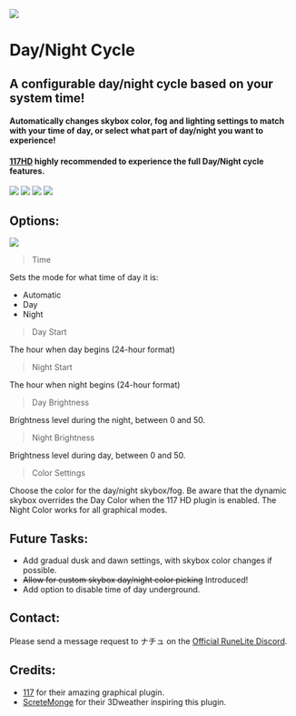 ![](https://cdn.discordapp.com/attachments/1191205417527803907/1191268634174181538/icon.png?ex=65a4d25f&is=65925d5f&hm=df4b3f7a204356e7c4e6039735090b610b9176d7dea933bffafc533389f59b1d&)
# Day/Night Cycle
## A configurable day/night cycle based on your system time!
#### Automatically changes skybox color, fog and lighting settings to match with your time of day, or  select what part of day/night you want to experience!
#### [117HD](https://runelite.net/plugin-hub/show/117hd) highly recommended to experience the full Day/Night cycle features.
![](https://media.discordapp.net/attachments/1191205417527803907/1191433649686597642/image.png)
![](https://cdn.discordapp.com/attachments/1191205417527803907/1191283405321683015/image.png)
![](https://cdn.discordapp.com/attachments/1191205417527803907/1191294093121310770/image.png)
![](https://cdn.discordapp.com/attachments/1191205417527803907/1191337578285256704/image.png)
## Options:
![](https://cdn.discordapp.com/attachments/1191205417527803907/1191434391793176676/image.png)

>Time

Sets the mode for what time of day it is:
- Automatic
- Day
- Night

>Day Start 

The hour when day begins (24-hour format)

>Night Start

The hour when night begins (24-hour format)

>Day Brightness

Brightness level during the night, between 0 and 50.

>Night Brightness

Brightness level during day, between 0 and 50.

>Color Settings

Choose the color for the day/night skybox/fog. Be aware that the dynamic skybox overrides the Day Color when the 117 HD plugin is enabled. The Night Color works for all graphical modes.


## Future Tasks:
- Add gradual dusk and dawn settings, with skybox color changes if possible.
- ~~Allow for custom skybox day/night color picking~~ Introduced!
- Add option to disable time of day underground.

## Contact:
Please send a message request to ナチュ on the [Official RuneLite Discord](https://discord.com/invite/mePCs8U).

## Credits:
- [117](https://github.com/RS117) for their amazing graphical plugin.
- [ScreteMonge](https://github.com/ScreteMonge) for their 3Dweather inspiring this plugin. 
